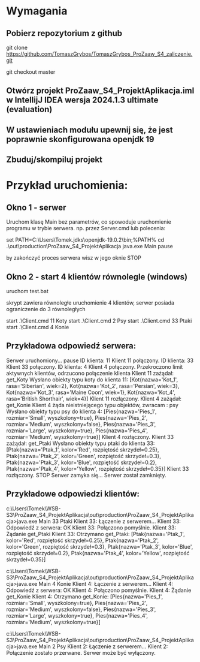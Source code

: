 
# Wymagania
## Pobierz repozytorium z github 

git clone https://github.com/TomaszGrybos/TomaszGrybos_ProZaaw_S4_zaliczenie.git

git checkout master

## Otwórz projekt ProZaaw_S4_ProjektAplikacja.iml w IntellijJ IDEA wersja 2024.1.3 ultimate (evaluation)

## W ustawieniach modułu upewnij się, że jest poprawnie skonfigurowana openjdk 19

## Zbuduj/skompiluj projekt
 

# Przykład uruchomienia:

## Okno 1 - serwer
Uruchom klasę Main bez parametrów, co spowoduje uruchomienie programu w trybie serwera.
np. przez Server.cmd lub polecenia:

set PATH=C:\Users\Tomek\.jdks\openjdk-19.0.2\bin;%PATH%
cd .\out\production\ProZaaw_S4_ProjektAplikacja
java.exe Main
pause

by zakończyć proces serwera wisz w jego oknie STOP


## Okno 2 - start 4 klientów równolegle (windows)

uruchom test.bat

skrypt zawiera równoległe uruchomienie 4 klientów, serwer posiada ograniczenie do 3 równoległych

start .\Client.cmd 11 Koty
start .\Client.cmd 2 Psy
start .\Client.cmd 33 Ptaki
start .\Client.cmd 4 Konie


## Przykładowa odpowiedź serwera:

Serwer uruchomiony...
pause
ID klienta: 11
Klient 11 połączony.
ID klienta: 33
Klient 33 połączony.
ID klienta: 4
Klient 4 połączony.
Przekroczono limit aktywnych klientów, odrzucono połączenie klienta
Klient 11 zażądał: get_Koty
Wysłano obiekty typu koty do klienta 11: [Kot{nazwa='Kot_1', rasa='Siberian', wiek=2}, Kot{nazwa='Kot_2', rasa='Persian', wiek=3}, Kot{nazwa='Kot_3', rasa='Maine Coon', wiek=1}, Kot{nazwa='Kot_4', rasa='British Shorthair', wiek=4}]
Klient 11 rozłączony.
Klient 4 zażądał: get_Konie
Klient 4 żąda nieistniejącego typu objektów, zwracam : psy
Wysłano obiekty typu psy do klienta 4: [Pies{nazwa='Pies_1', rozmiar='Small', wyszkolony=true}, Pies{nazwa='Pies_2', rozmiar='Medium', wyszkolony=false}, Pies{nazwa='Pies_3', rozmiar='Large', wyszkolony=true}, Pies{nazwa='Pies_4', rozmiar='Medium', wyszkolony=true}]
Klient 4 rozłączony.
Klient 33 zażądał: get_Ptaki
Wysłano obiekty typu ptaki do klienta 33: [Ptak{nazwa='Ptak_1', kolor='Red', rozpiętość skrzydeł=0.25}, Ptak{nazwa='Ptak_2', kolor='Green', rozpiętość skrzydeł=0.3}, Ptak{nazwa='Ptak_3', kolor='Blue', rozpiętość skrzydeł=0.2}, Ptak{nazwa='Ptak_4', kolor='Yellow', rozpiętość skrzydeł=0.35}]
Klient 33 rozłączony.
STOP
Serwer zamyka się...
Serwer został zamknięty.

## Przykładowe odpowiedzi klientów:

c:\Users\Tomek\WSB-S3\ProZaaw_S4_ProjektAplikacja\out\production\ProZaaw_S4_ProjektAplikacja>java.exe Main 33 Ptaki
Klient 33: Łączenie z serwerem...
Klient 33: Odpowiedź z serwera: OK
Klient 33: Połączono pomyślnie.
Klient 33: Żądanie get_Ptaki
Klient 33: Otrzymano get_Ptaki: [Ptak{nazwa='Ptak_1', kolor='Red', rozpiętość skrzydeł=0.25}, Ptak{nazwa='Ptak_2', kolor='Green', rozpiętość skrzydeł=0.3}, Ptak{nazwa='Ptak_3', kolor='Blue', rozpiętość skrzydeł=0.2}, Ptak{nazwa='Ptak_4', kolor='Yellow', rozpiętość skrzydeł=0.35}]


c:\Users\Tomek\WSB-S3\ProZaaw_S4_ProjektAplikacja\out\production\ProZaaw_S4_ProjektAplikacja>java.exe Main 4 Konie
Klient 4: Łączenie z serwerem...
Klient 4: Odpowiedź z serwera: OK
Klient 4: Połączono pomyślnie.
Klient 4: Żądanie get_Konie
Klient 4: Otrzymano get_Konie: [Pies{nazwa='Pies_1', rozmiar='Small', wyszkolony=true}, Pies{nazwa='Pies_2', rozmiar='Medium', wyszkolony=false}, Pies{nazwa='Pies_3', rozmiar='Large', wyszkolony=true}, Pies{nazwa='Pies_4', rozmiar='Medium', wyszkolony=true}]


c:\Users\Tomek\WSB-S3\ProZaaw_S4_ProjektAplikacja\out\production\ProZaaw_S4_ProjektAplikacja>java.exe Main 2 Psy
Klient 2: Łączenie z serwerem...
Klient 2: Połączenie zostało przerwane. Serwer może być wyłączony.
